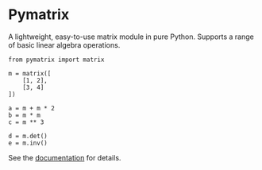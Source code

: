 
# Pymatrix

A lightweight, easy-to-use matrix module in pure Python. Supports a range of
basic linear algebra operations.

    from pymatrix import matrix

    m = matrix([
        [1, 2],
        [3, 4]
    ])

    a = m + m * 2
    b = m * m
    c = m ** 3

    d = m.det()
    e = m.inv()

See the [documentation][docs] for details.

[docs]: http://mulholland.xyz/docs/pymatrix/
